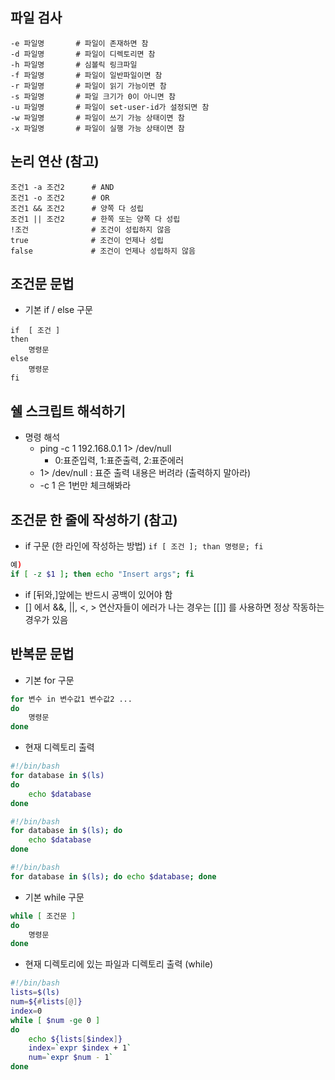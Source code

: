 ## 파일 검사
```text
-e 파일명       # 파일이 존재하면 참
-d 파일명       # 파일이 디렉토리면 참
-h 파일명       # 심볼릭 링크파일
-f 파일명       # 파일이 일반파일이면 참
-r 파일명       # 파일이 읽기 가능이면 참
-s 파일명       # 파일 크기가 0이 아니면 참
-u 파일명       # 파일이 set-user-id가 설정되면 참
-w 파일명       # 파일이 쓰기 가능 상태이면 참
-x 파일명       # 파일이 실행 가능 상태이면 참
```

## 논리 연산 (참고)
```text
조건1 -a 조건2      # AND
조건1 -o 조건2      # OR
조건1 && 조건2      # 양쪽 다 성립
조건1 || 조건2      # 한쪽 또는 양쪽 다 성립
!조건              # 조건이 성립하지 않음
true              # 조건이 언제나 성립
false             # 조건이 언제나 성립하지 않음
```

## 조건문 문법
- 기본 if / else 구문
```
if  [ 조건 ]
then
    명령문
else
    명령문
fi
```

## 쉘 스크립트 해석하기
- 명령 해석
    - ping -c 1 192.168.0.1 1> /dev/null
        - 0:표준입력, 1:표준출력, 2:표준에러
    - 1> /dev/null : 표준 출력 내용은 버려라 (출력하지 말아라)
    - -c 1 은 1번만 체크해봐라

## 조건문 한 줄에 작성하기 (참고)
- if 구문 (한 라인에 작성하는 방법)
`if [ 조건 ]; than 명령문; fi`
```sh
예)
if [ -z $1 ]; then echo "Insert args"; fi
```
- if [뒤와,]앞에는 반드시 공백이 있어야 함
- [] 에서 &&, ||, <, > 연산자들이 에러가 나는 경우는 [[]] 를 사용하면 정상 작동하는 경우가 있음

## 반복문 문법
- 기본 for 구문
```sh
for 변수 in 변수값1 변수값2 ...
do
    명령문
done
```
- 현재 디렉토리 출력
```sh
#!/bin/bash
for database in $(ls)
do
    echo $database
done
```

```sh
#!/bin/bash
for database in $(ls); do
    echo $database
done
```

```sh
#!/bin/bash
for database in $(ls); do echo $database; done
```
- 기본 while 구문
```sh
while [ 조건문 ]
do
    명령문
done
```
- 현재 디렉토리에 있는 파일과 디렉토리 출력 (while)
```sh
#!/bin/bash
lists=$(ls)
num=${#lists[@]}
index=0
while [ $num -ge 0 ]
do
    echo ${lists[$index]}
    index=`expr $index + 1`
    num=`expr $num - 1`
done
```
